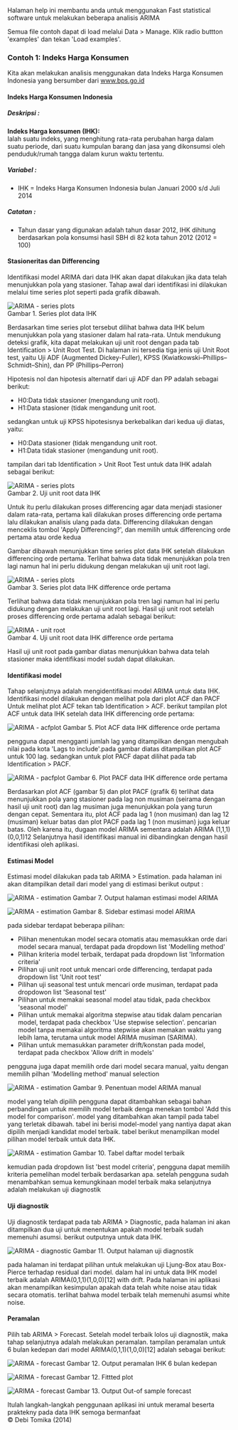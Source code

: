Halaman help ini membantu anda untuk menggunakan Fast statistical software untuk melakukan beberapa analisis ARIMA

Semua file contoh dapat di load melalui Data > Manage. Klik radio buttton 'examples' dan tekan 'Load examples'.

### Contoh 1: Indeks Harga Konsumen
Kita akan melakukan analisis menggunakan data Indeks Harga Konsumen Indonesia yang bersumber dari www.bps.go.id

#### Indeks Harga Konsumen Indonesia 

##### Deskripsi : 

<b> Indeks Harga konsumen (IHK): </b><br/>
Ialah suatu indeks, yang menghitung rata-rata perubahan harga dalam suatu periode, dari suatu kumpulan barang dan jasa yang dikonsumsi oleh penduduk/rumah tangga dalam kurun waktu tertentu. 

##### Variabel : 

- IHK  = Indeks Harga Konsumen Indonesia bulan Januari 2000 s/d Juli 2014

##### Catatan : 

- Tahun dasar yang digunakan adalah tahun dasar 2012, IHK dihitung berdasarkan pola konsumsi hasil SBH di 82 kota tahun 2012 (2012 = 100)

#### Stasioneritas dan Differencing
Identifikasi model ARIMA dari data IHK akan dapat dilakukan jika data telah menunjukkan pola yang stasioner. 
Tahap awal dari identifikasi ini dilakukan melalui time series plot seperti pada grafik dibawah.

![ARIMA - series plots](figures/arima_seriesplot.png)<br/>
Gambar 1. Series plot data IHK

Berdasarkan time series plot tersebut dilihat bahwa data IHK belum menunjukkan pola yang stasioner dalam hal rata-rata. 
Untuk mendukung deteksi grafik, kita dapat melakukan uji unit root dengan pada tab Identification > Unit Root Test. 
Di halaman ini tersedia tiga jenis uji Unit Root test, yaitu Uji ADF (Augmented Dickey-Fuller), KPSS (Kwiatkowski–Phillips–Schmidt–Shin), dan PP (Phillips–Perron)

Hipotesis nol dan hipotesis alternatif dari uji ADF dan PP adalah sebagai berikut:

- H0:Data tidak stasioner (mengandung unit root).
- H1:Data stasioner (tidak mengandung unit root.

sedangkan untuk uji KPSS hipotesisnya berkebalikan dari kedua uji diatas, yaitu: 

- H0:Data stasioner (tidak mengandung unit root.
- H1:Data tidak stasioner (mengandung unit root).

tampilan dari tab Identification > Unit Root Test untuk data IHK adalah sebagai berikut:

![ARIMA - series plots](figures/arima_uroot.png)<br/>
Gambar 2. Uji unit root data IHK

Untuk itu perlu dilakukan proses differencing agar data menjadi stasioner dalam rata-rata, pertama kali dilakukan proses differencing orde pertama lalu dilakukan analisis ulang pada data.
Differencing dilakukan dengan menceklis tombol 'Apply Differencing?', dan memilih untuk differencing orde pertama atau orde kedua

Gambar dibawah menunjukkan time series plot data IHK setelah dilakukan differencing orde pertama. Terlihat bahwa data tidak menunjukkan pola tren lagi namun hal ini perlu didukung dengan melakukan uji unit root lagi. 

![ARIMA - series plots](figures/arima_diffseriesplot.png)<br/>
Gambar 3. Series plot data IHK difference orde pertama

Terlihat bahwa data tidak menunjukkan pola tren lagi namun hal ini perlu didukung dengan melakukan uji unit root lagi.
Hasil uji unit root setelah proses differencing orde pertama adalah sebagai berikut:

![ARIMA - unit root](figures/arima_uroot1.png)<br/>
Gambar 4. Uji unit root data IHK difference orde pertama

Hasil uji unit root pada gambar diatas menunjukkan bahwa data telah stasioner maka identifikasi model sudah dapat dilakukan.

#### Identifikasi model
Tahap selanjutnya adalah mengidentifikasi model ARIMA untuk data IHK. Identifikasi model dilakukan dengan melihat pola dari plot ACF dan PACF
Untuk melihat plot ACF tekan tab Identification > ACF. berikut tampilan plot ACF untuk data IHK setelah data IHK differencing orde pertama:

![ARIMA - acfplot](figures/arima_acfplot.png)
Gambar 5. Plot ACF data IHK difference orde pertama

pengguna dapat mengganti jumlah lag yang ditampilkan dengan mengubah nilai pada kota 'Lags to include'.pada gambar diatas ditampilkan plot ACF untuk 100 lag.
sedangkan untuk plot PACF dapat dilihat pada tab Identification > PACF.

![ARIMA - pacfplot](figures/arima_pacfplot.png)
Gambar 6. Plot PACF data IHK difference orde pertama

Berdasarkan plot ACF (gambar 5) dan plot PACF (grafik 6) terlihat data menunjukkan pola yang stasioner pada lag non musiman (seirama dengan hasil uji unit root) dan lag musiman juga menunjukkan pola yang turun dengan cepat. Sementara itu, plot ACF pada lag 1 (non musiman) dan lag 12 (musiman) keluar batas dan plot PACF pada lag 1 (non musiman) juga keluar batas. Oleh karena itu, dugaan model ARIMA sementara adalah ARIMA (1,1,1)(0,0,1)12
Selanjutnya hasil identifikasi manual ini dibandingkan dengan hasil identifikasi oleh aplikasi.

#### Estimasi Model
Estimasi model dilakukan pada tab ARIMA > Estimation. pada halaman ini akan ditampilkan detail dari model yang di estimasi
berikut output :

![ARIMA - estimation](figures/arima_estimation.png)
Gambar 7. Output halaman estimasi model ARIMA

![ARIMA - estimation](figures/arima_estimationdetail.png)
Gambar 8. Sidebar estimasi model ARIMA

pada sidebar terdapat beberapa pilihan:
- Pilihan menentukan model secara otomatis atau memasukkan orde dari model secara manual, terdapat pada dropdown list 'Modelling method'
- Pilihan kriteria model terbaik, terdapat pada dropdown list 'Information criteria'
- Pilihan uji unit root untuk mencari orde differencing, terdapat pada dropdown list 'Unit root test'
- Pilihan uji seasonal test untuk mencari orde musiman, terdapat pada dropdowon list 'Seasonal test'
- Pilihan untuk memakai seasonal model atau tidak, pada checkbox 'seasonal model'
- Pilihan untuk memakai algoritma stepwise atau tidak dalam pencarian model, terdapat pada checkbox 'Use stepwise selection'.
  pencarian model tanpa memakai algoritma stepwise akan memakan waktu yang lebih lama, terutama untuk model ARIMA musiman (SARIMA).
- Pilihan untuk memasukkan parameter drift/konstan pada model, terdapat pada checkbox 'Allow drift in models'  

pengguna juga dapat memilih orde dari model secara manual, yaitu dengan memilih pilhan 'Modelling method' manual selection

![ARIMA - estimation](figures/arima_estimationmanual.png)
Gambar 9. Penentuan model ARIMA manual

model yang telah dipilih pengguna dapat ditambahkan sebagai bahan perbandingan untuk memilih model terbaik denga menekan tombol 'Add this model for comparison'.
model yang ditambahkan akan tampil pada tabel yang terletak dibawah. tabel ini berisi model-model yang nantiya dapat akan dipilih menjadi kandidat model terbaik.
tabel berikut menampilkan model pilihan model terbaik untuk data IHK.

![ARIMA - estimation](figures/arima_estimationtable.png)
Gambar 10. Tabel daftar model terbaik

kemudian pada dropdown list 'best model criteria', pengguna dapat memilih kriteria pemelihan model terbaik berdasarkan apa. 
setelah pengguna sudah menambahkan semua kemungkinaan model terbaik maka selanjutnya adalah melakukan uji diagnostik

#### Uji diagnostik 
Uji diagnostik terdapat pada tab ARIMA > Diagnostic, pada halaman ini akan ditampilkan dua uji untuk menentukan apakah model terbaik sudah memenuhi asumsi.
berikut outputnya untuk data IHK.

![ARIMA - diagnostic](figures/arima_diagnostic.png)
Gambar 11. Output halaman uji diagnostik

pada halaman ini terdapat pilihan untuk melakukan uji Ljung-Box atau Box-Pierce terhadap residual dari model.
dalam hal ini untuk data IHK model terbaik adalah ARIMA(0,1,1)(1,0,0)[12] with drift. Pada halaman ini aplikasi akan menampilkan kesimpulan apakah data telah white noise atau tidak secara otomatis.
terlihat bahwa model terbaik telah memenuhi asumsi white noise.

#### Peramalan 
Pilih tab ARIMA > Forecast.
Setelah model terbaik lolos uji diagnostik, maka tahap selanjutnya adalah melakukan peramalan. 
tampilan peramalan untuk 6 bulan kedepan dari model ARIMA(0,1,1)(1,0,0)[12] adalah sebagai berikut:

![ARIMA - forecast](figures/arima_forecast.png)
Gambar 12. Output peramalan IHK 6 bulan kedepan

![ARIMA - forecast](figures/arima_fitted.png)
Gambar 12. Fittted plot 
 
![ARIMA - forecast](figures/arima_outsample.png)
Gambar 13. Output Out-of sample forecast

Itulah langkah-langkah penggunaan aplikasi ini untuk meramal beserta praktekny pada data IHK semoga bermanfaat
<br/>&copy; Debi Tomika (2014) 
